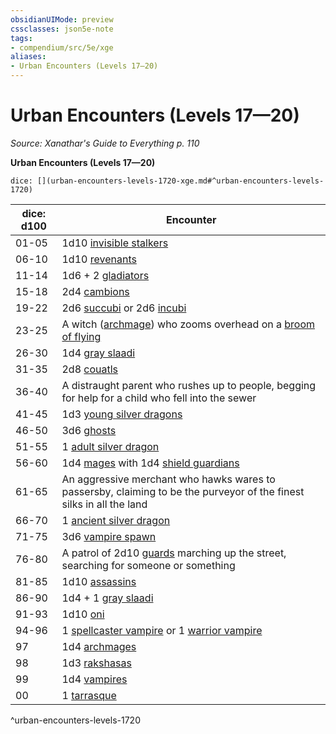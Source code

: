 ```yaml
---
obsidianUIMode: preview
cssclasses: json5e-note
tags:
- compendium/src/5e/xge
aliases:
- Urban Encounters (Levels 17—20)
---
```

# Urban Encounters (Levels 17—20)
*Source: Xanathar's Guide to Everything p. 110* 

**Urban Encounters (Levels 17—20)**

`dice: [](urban-encounters-levels-1720-xge.md#^urban-encounters-levels-1720)`

| dice: d100 | Encounter |
|------------|-----------|
| 01-05 | 1d10 [invisible stalkers](/3-Mechanics/CLI/bestiary/elemental/invisible-stalker-xmm.md) |
| 06-10 | 1d10 [revenants](/3-Mechanics/CLI/bestiary/undead/revenant-xmm.md) |
| 11-14 | 1d6 + 2 [gladiators](/3-Mechanics/CLI/bestiary/humanoid/gladiator-xmm.md) |
| 15-18 | 2d4 [cambions](/3-Mechanics/CLI/bestiary/fiend/cambion-xmm.md) |
| 19-22 | 2d6 [succubi](/3-Mechanics/CLI/bestiary/fiend/succubus-xmm.md) or 2d6 [incubi](/3-Mechanics/CLI/bestiary/fiend/incubus-xmm.md) |
| 23-25 | A witch ([archmage](/3-Mechanics/CLI/bestiary/humanoid/archmage-xmm.md)) who zooms overhead on a [broom of flying](/3-Mechanics/CLI/items/broom-of-flying-xdmg.md) |
| 26-30 | 1d4 [gray slaadi](/3-Mechanics/CLI/bestiary/aberration/gray-slaad-xmm.md) |
| 31-35 | 2d8 [couatls](/3-Mechanics/CLI/bestiary/celestial/couatl-xmm.md) |
| 36-40 | A distraught parent who rushes up to people, begging for help for a child who fell into the sewer |
| 41-45 | 1d3 [young silver dragons](/3-Mechanics/CLI/bestiary/dragon/young-silver-dragon-xmm.md) |
| 46-50 | 3d6 [ghosts](/3-Mechanics/CLI/bestiary/undead/ghost-xmm.md) |
| 51-55 | 1 [adult silver dragon](/3-Mechanics/CLI/bestiary/dragon/adult-silver-dragon-xmm.md) |
| 56-60 | 1d4 [mages](/3-Mechanics/CLI/bestiary/humanoid/mage-xmm.md) with 1d4 [shield guardians](/3-Mechanics/CLI/bestiary/construct/shield-guardian-xmm.md) |
| 61-65 | An aggressive merchant who hawks wares to passersby, claiming to be the purveyor of the finest silks in all the land |
| 66-70 | 1 [ancient silver dragon](/3-Mechanics/CLI/bestiary/dragon/ancient-silver-dragon-xmm.md) |
| 71-75 | 3d6 [vampire spawn](/3-Mechanics/CLI/bestiary/undead/vampire-spawn-xmm.md) |
| 76-80 | A patrol of 2d10 [guards](/3-Mechanics/CLI/bestiary/humanoid/guard-xmm.md) marching up the street, searching for someone or something |
| 81-85 | 1d10 [assassins](/3-Mechanics/CLI/bestiary/humanoid/assassin-xmm.md) |
| 86-90 | 1d4 + 1 [gray slaadi](/3-Mechanics/CLI/bestiary/aberration/gray-slaad-xmm.md) |
| 91-93 | 1d10 [oni](/3-Mechanics/CLI/bestiary/fiend/oni-xmm.md) |
| 94-96 | 1 [spellcaster vampire](/3-Mechanics/CLI/bestiary/undead/vampire-xmm.md) or 1 [warrior vampire](/3-Mechanics/CLI/bestiary/undead/vampire-xmm.md) |
| 97 | 1d4 [archmages](/3-Mechanics/CLI/bestiary/humanoid/archmage-xmm.md) |
| 98 | 1d3 [rakshasas](/3-Mechanics/CLI/bestiary/fiend/rakshasa-xmm.md) |
| 99 | 1d4 [vampires](/3-Mechanics/CLI/bestiary/undead/vampire-xmm.md) |
| 00 | 1 [tarrasque](/3-Mechanics/CLI/bestiary/monstrosity/tarrasque-xmm.md) |
^urban-encounters-levels-1720